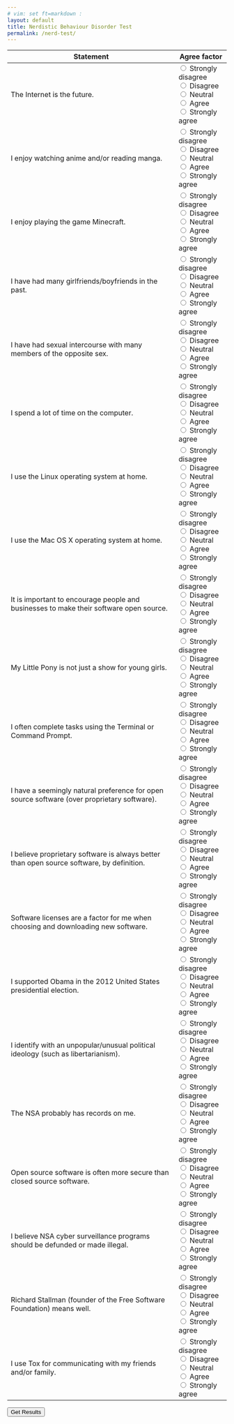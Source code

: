 ```yaml
---
# vim: set ft=markdown :
layout: default
title: Nerdistic Behaviour Disorder Test
permalink: /nerd-test/
---
```

<script type="text/javascript">
    function plot(plotData){
        var canvas = document.getElementById('canvas'), contex = canvas.getContext("2d"),
            colours = ["#C02942","#D95B43","#542437"],
            cX = canvas.width/2, cY = canvas.height/2, labels = ["Nerdistic behaviour", 'Political Affliations', 'OSS Addiction'],
            start = 0,
            total = Object.keys(plotData).reduce(function(sum, key){return sum + plotData[key]},0);
            contex.clearRect(0, 0, canvas.width, canvas.height);

            canvas.style.display = '';

            for (var i = 1; i < 4; i++) {
                var itemValue = plotData[i],
                    sliceSize = (itemValue/total)*Math.PI*2,
                    end = start + sliceSize,
                    mid = start + sliceSize/2;

                contex.save();
                contex.fillStyle = colours[i-1];
                contex.beginPath();
                contex.moveTo(cX,cY);
                contex.arc(cX,cY,canvas.height/3,start,end,false);
                contex.closePath();
                contex.fill();
                contex.font = "9pt Helvetica Neue";
              
                if (itemValue)  contex.fillText(labels[i-1], cX+ Math.cos(mid) * cX*0.65-45, cY + Math.sin(mid) * cY *0.78+7);

                start = end;
            }
    }



    function results(){
        var choices = $('input:radio:checked'),
            nerd = [0,0.25,0.50,0.75,1], notNerd = [1,0.75,0.5,0.25,0],
            ossQuestions = ['6','8','11','12','13','17'],
            values = {
             0: [nerd,1],
             1: [nerd,1],
             2: [nerd,1],
             3: [notNerd,1],
             4: [notNerd,1],
             5: [nerd,1],
             6: [nerd,3],
             7: [notNerd,3],
             8: [nerd,3],
             9: [nerd,1],
            10: [nerd,1],
            11: [nerd,3],
            12: [notNerd,3],
            13: [nerd,3],
            14: [notNerd,2],
            15: [nerd,2],
            16: [nerd,2],
            17: [nerd,3],
            18: [nerd,2],
            19: [nerd,3],
            20: [nerd,3]
        }

        var nLine = function(score){
            var lines = ["not a nerd.", "<i>possibly</i> a nerd, but it is not likely. While you displayed nerd traits, you appear to be almost normal.", "<i>probably</i> a nerd. Please consult your doctor for more information.", "<i>definitely</i> a nerd. <u>Seek help immediately.</u>"];

                r=.99*score/(Object.keys(values).length-1); 
                return lines[Math.floor(r*lines.length)] || lines[lines.length-1]
        }

        var ossLine = function(score){
            var lines = ["You do not appear to be infected by open source software.", "You appear to have some open source software tendencies.", "You appear to have some open source software tendencies." ,"You appear to have abnormal open source software tendencies.", "You appear to have extreme open source software tendencies. <u>Seek help immediately.</u>"];

                r=.99*score/(ossQuestions.length-1); 
                return lines[Math.floor(r*lines.length)] || lines[lines.length-1]
        }

        var result = (function(){
            var nerdTotal = ossTotal = Cur = 0,
                symTotal = {1: 0, 2:0, 3:0};
            for (var i = 0; i < choices.length; i++) {
                var qNum = choices[i].name.slice(9);
                cur = values[qNum][0][choices[i].value];
                symTotal[values[qNum][1]] += cur
                nerdTotal += cur;
                if (ossQuestions.indexOf(qNum) > -1)
                    ossTotal += cur;
            };
            return [nerdTotal, ossTotal, symTotal]
        })();

        $('.table-responsive').slideUp(1200,'swing', function(){
            document.getElementById('result').innerHTML += "<p>You have scored <b>" + result[0] + "</b> on the Nerdistic Behaviour Disorder index.</p> <p>"
            document.getElementById('result').innerHTML += "You have answered this test in such a way to suggest that you are " + nLine(result[0]) + "</p> <p>";
            document.getElementById('result').innerHTML += "For the OSSA (Open Source Software Addiction) index, you scored <b>" + result[1] + ".</b> " + ossLine(result[1]) + "</p>";
            document.getElementById('result').innerHTML += "<a href='#' onclick='reset()'>Take the test again?</a>"
            if (result[0]) plot(result[2]);
            $('#result').show(1300, 'swing');
        });
    }
    function reset(){
        $('#result').slideUp(1300, 'swing', function(){
            $('#result').html('<center><canvas id="canvas" width="600" height="400" style="display: none;"></center>');
            $('.table-responsive').slideDown(1300);
            $('.btn-primary').slideDown();
        })
    }
</script>

<div class="container">
    <div class="table-responsive">
        <table class="table table-hover table-striped">
            <thead>
                <tr>
                    <th>Statement</th>
                    <th>Agree factor</th>
                </tr>
            </thead>
            <tbody>
                <tr>
                    <td>The Internet is the future.</td>
                    <td>
                        <input id="question_0_0" type="radio" name="question_0" value="0">
                        <label for="question_0_0">
                            Strongly disagree </label>
                        <br>
                        <input id="question_0_1" type="radio" name="question_0" value="1">
                        <label for="question_0_1">
                            Disagree </label>
                        <br>
                        <input id="question_0_2" type="radio" name="question_0" value="2">
                        <label for="question_0_2">
                            Neutral </label>
                        <br>
                        <input id="question_0_3" type="radio" name="question_0" value="3">
                        <label for="question_0_3">
                            Agree </label>
                        <br>
                        <input id="question_0_4" type="radio" name="question_0" value="4">
                        <label for="question_0_4">
                            Strongly agree </label>
                        <br>
                    </td>
                </tr>
                <tr>
                    <td>I enjoy watching anime and/or reading manga.</td>
                    <td>
                        <input id="question_1_0" type="radio" name="question_1" value="0">
                        <label for="question_1_0">
                            Strongly disagree </label>
                        <br>
                        <input id="question_1_1" type="radio" name="question_1" value="1">
                        <label for="question_1_1">
                            Disagree </label>
                        <br>
                        <input id="question_1_2" type="radio" name="question_1" value="2">
                        <label for="question_1_2">
                            Neutral </label>
                        <br>
                        <input id="question_1_3" type="radio" name="question_1" value="3">
                        <label for="question_1_3">
                            Agree </label>
                        <br>
                        <input id="question_1_4" type="radio" name="question_1" value="4">
                        <label for="question_1_4">
                            Strongly agree </label>
                        <br>
                    </td>
                </tr>
                <tr>
                    <td>I enjoy playing the game Minecraft.</td>
                    <td>
                        <input id="question_2_0" type="radio" name="question_2" value="0">
                        <label for="question_2_0">
                            Strongly disagree </label>
                        <br>
                        <input id="question_2_1" type="radio" name="question_2" value="1">
                        <label for="question_2_1">
                            Disagree </label>
                        <br>
                        <input id="question_2_2" type="radio" name="question_2" value="2">
                        <label for="question_2_2">
                            Neutral </label>
                        <br>
                        <input id="question_2_3" type="radio" name="question_2" value="3">
                        <label for="question_2_3">
                            Agree </label>
                        <br>
                        <input id="question_2_4" type="radio" name="question_2" value="4">
                        <label for="question_2_4">
                            Strongly agree </label>
                        <br>
                    </td>
                </tr>
                <tr>
                    <td>I have had many girlfriends/boyfriends in the past.</td>
                    <td>
                        <input id="question_3_0" type="radio" name="question_3" value="0">
                        <label for="question_3_0">
                            Strongly disagree </label>
                        <br>
                        <input id="question_3_1" type="radio" name="question_3" value="1">
                        <label for="question_3_1">
                            Disagree </label>
                        <br>
                        <input id="question_3_2" type="radio" name="question_3" value="2">
                        <label for="question_3_2">
                            Neutral </label>
                        <br>
                        <input id="question_3_3" type="radio" name="question_3" value="3">
                        <label for="question_3_3">
                            Agree </label>
                        <br>
                        <input id="question_3_4" type="radio" name="question_3" value="4">
                        <label for="question_3_4">
                            Strongly agree </label>
                        <br>
                    </td>
                </tr>
                <tr>
                    <td>I have had sexual intercourse with many members of the opposite sex.</td>
                    <td>
                        <input id="question_4_0" type="radio" name="question_4" value="0">
                        <label for="question_4_0">
                            Strongly disagree </label>
                        <br>
                        <input id="question_4_1" type="radio" name="question_4" value="1">
                        <label for="question_4_1">
                            Disagree </label>
                        <br>
                        <input id="question_4_2" type="radio" name="question_4" value="2">
                        <label for="question_4_2">
                            Neutral </label>
                        <br>
                        <input id="question_4_3" type="radio" name="question_4" value="3">
                        <label for="question_4_3">
                            Agree </label>
                        <br>
                        <input id="question_4_4" type="radio" name="question_4" value="4">
                        <label for="question_4_4">
                            Strongly agree </label>
                        <br>
                    </td>
                </tr>
                <tr>
                    <td>I spend a lot of time on the computer.</td>
                    <td>
                        <input id="question_5_0" type="radio" name="question_5" value="0">
                        <label for="question_5_0">
                            Strongly disagree </label>
                        <br>
                        <input id="question_5_1" type="radio" name="question_5" value="1">
                        <label for="question_5_1">
                            Disagree </label>
                        <br>
                        <input id="question_5_2" type="radio" name="question_5" value="2">
                        <label for="question_5_2">
                            Neutral </label>
                        <br>
                        <input id="question_5_3" type="radio" name="question_5" value="3">
                        <label for="question_5_3">
                            Agree </label>
                        <br>
                        <input id="question_5_4" type="radio" name="question_5" value="4">
                        <label for="question_5_4">
                            Strongly agree </label>
                        <br>
                    </td>
                </tr>
                <tr>
                    <td>I use the Linux operating system at home.</td>
                    <td>
                        <input id="question_6_0" type="radio" name="question_6" value="0">
                        <label for="question_6_0">
                            Strongly disagree </label>
                        <br>
                        <input id="question_6_1" type="radio" name="question_6" value="1">
                        <label for="question_6_1">
                            Disagree </label>
                        <br>
                        <input id="question_6_2" type="radio" name="question_6" value="2">
                        <label for="question_6_2">
                            Neutral </label>
                        <br>
                        <input id="question_6_3" type="radio" name="question_6" value="3">
                        <label for="question_6_3">
                            Agree </label>
                        <br>
                        <input id="question_6_4" type="radio" name="question_6" value="4">
                        <label for="question_6_4">
                            Strongly agree </label>
                        <br>
                    </td>
                </tr>
                <tr>
                    <td>I use the Mac OS X operating system at home.</td>
                    <td>
                        <input id="question_7_0" type="radio" name="question_7" value="0">
                        <label for="question_7_0">
                            Strongly disagree </label>
                        <br>
                        <input id="question_7_1" type="radio" name="question_7" value="1">
                        <label for="question_7_1">
                            Disagree </label>
                        <br>
                        <input id="question_7_2" type="radio" name="question_7" value="2">
                        <label for="question_7_2">
                            Neutral </label>
                        <br>
                        <input id="question_7_3" type="radio" name="question_7" value="3">
                        <label for="question_7_3">
                            Agree </label>
                        <br>
                        <input id="question_7_4" type="radio" name="question_7" value="4">
                        <label for="question_7_4">
                            Strongly agree </label>
                        <br>
                    </td>
                </tr>
                <tr>
                    <td>It is important to encourage people and businesses to make their software open source.</td>
                    <td>
                        <input id="question_8_0" type="radio" name="question_8" value="0">
                        <label for="question_8_0">
                            Strongly disagree </label>
                        <br>
                        <input id="question_8_1" type="radio" name="question_8" value="1">
                        <label for="question_8_1">
                            Disagree </label>
                        <br>
                        <input id="question_8_2" type="radio" name="question_8" value="2">
                        <label for="question_8_2">
                            Neutral </label>
                        <br>
                        <input id="question_8_3" type="radio" name="question_8" value="3">
                        <label for="question_8_3">
                            Agree </label>
                        <br>
                        <input id="question_8_4" type="radio" name="question_8" value="4">
                        <label for="question_8_4">
                            Strongly agree </label>
                        <br>
                    </td>
                </tr>
                <tr>
                    <td>My Little Pony is not just a show for young girls.</td>
                    <td>
                        <input id="question_9_0" type="radio" name="question_9" value="0">
                        <label for="question_9_0">
                            Strongly disagree </label>
                        <br>
                        <input id="question_9_1" type="radio" name="question_9" value="1">
                        <label for="question_9_1">
                            Disagree </label>
                        <br>
                        <input id="question_9_2" type="radio" name="question_9" value="2">
                        <label for="question_9_2">
                            Neutral </label>
                        <br>
                        <input id="question_9_3" type="radio" name="question_9" value="3">
                        <label for="question_9_3">
                            Agree </label>
                        <br>
                        <input id="question_9_4" type="radio" name="question_9" value="4">
                        <label for="question_9_4">
                            Strongly agree </label>
                        <br>
                    </td>
                </tr>
                <tr>
                    <td>I often complete tasks using the Terminal or Command Prompt.</td>
                    <td>
                        <input id="question_10_0" type="radio" name="question_10" value="0">
                        <label for="question_10_0">
                            Strongly disagree </label>
                        <br>
                        <input id="question_10_1" type="radio" name="question_10" value="1">
                        <label for="question_10_1">
                            Disagree </label>
                        <br>
                        <input id="question_10_2" type="radio" name="question_10" value="2">
                        <label for="question_10_2">
                            Neutral </label>
                        <br>
                        <input id="question_10_3" type="radio" name="question_10" value="3">
                        <label for="question_10_3">
                            Agree </label>
                        <br>
                        <input id="question_10_4" type="radio" name="question_10" value="4">
                        <label for="question_10_4">
                            Strongly agree </label>
                        <br>
                    </td>
                </tr>
                <tr>
                    <td>I have a seemingly natural preference for open source software (over proprietary software).</td>
                    <td>
                        <input id="question_11_0" type="radio" name="question_11" value="0">
                        <label for="question_11_0">
                            Strongly disagree </label>
                        <br>
                        <input id="question_11_1" type="radio" name="question_11" value="1">
                        <label for="question_11_1">
                            Disagree </label>
                        <br>
                        <input id="question_11_2" type="radio" name="question_11" value="2">
                        <label for="question_11_2">
                            Neutral </label>
                        <br>
                        <input id="question_11_3" type="radio" name="question_11" value="3">
                        <label for="question_11_3">
                            Agree </label>
                        <br>
                        <input id="question_11_4" type="radio" name="question_11" value="4">
                        <label for="question_11_4">
                            Strongly agree </label>
                        <br>
                    </td>
                </tr>
                <tr>
                    <td>I believe proprietary software is always better than open source software, by definition.</td>
                    <td>
                        <input id="question_12_0" type="radio" name="question_12" value="0">
                        <label for="question_12_0">
                            Strongly disagree </label>
                        <br>
                        <input id="question_12_1" type="radio" name="question_12" value="1">
                        <label for="question_12_1">
                            Disagree </label>
                        <br>
                        <input id="question_12_2" type="radio" name="question_12" value="2">
                        <label for="question_12_2">
                            Neutral </label>
                        <br>
                        <input id="question_12_3" type="radio" name="question_12" value="3">
                        <label for="question_12_3">
                            Agree </label>
                        <br>
                        <input id="question_12_4" type="radio" name="question_12" value="4">
                        <label for="question_12_4">
                            Strongly agree </label>
                        <br>
                    </td>
                </tr>
                <tr>
                    <td>Software licenses are a factor for me when choosing and downloading new software.</td>
                    <td>
                        <input id="question_13_0" type="radio" name="question_13" value="0">
                        <label for="question_13_0">
                            Strongly disagree </label>
                        <br>
                        <input id="question_13_1" type="radio" name="question_13" value="1">
                        <label for="question_13_1">
                            Disagree </label>
                        <br>
                        <input id="question_13_2" type="radio" name="question_13" value="2">
                        <label for="question_13_2">
                            Neutral </label>
                        <br>
                        <input id="question_13_3" type="radio" name="question_13" value="3">
                        <label for="question_13_3">
                            Agree </label>
                        <br>
                        <input id="question_13_4" type="radio" name="question_13" value="4">
                        <label for="question_13_4">
                            Strongly agree </label>
                        <br>
                    </td>
                </tr>
                <tr>
                    <td>I supported Obama in the 2012 United States presidential election.</td>
                    <td>
                        <input id="question_14_0" type="radio" name="question_14" value="0">
                        <label for="question_14_0">
                            Strongly disagree </label>
                        <br>
                        <input id="question_14_1" type="radio" name="question_14" value="1">
                        <label for="question_14_1">
                            Disagree </label>
                        <br>
                        <input id="question_14_2" type="radio" name="question_14" value="2">
                        <label for="question_14_2">
                            Neutral </label>
                        <br>
                        <input id="question_14_3" type="radio" name="question_14" value="3">
                        <label for="question_14_3">
                            Agree </label>
                        <br>
                        <input id="question_14_4" type="radio" name="question_14" value="4">
                        <label for="question_14_4">
                            Strongly agree </label>
                        <br>
                    </td>
                </tr>
                <tr>
                    <td>I identify with an unpopular/unusual political ideology (such as libertarianism).</td>
                    <td>
                        <input id="question_15_0" type="radio" name="question_15" value="0">
                        <label for="question_15_0">
                            Strongly disagree </label>
                        <br>
                        <input id="question_15_1" type="radio" name="question_15" value="1">
                        <label for="question_15_1">
                            Disagree </label>
                        <br>
                        <input id="question_15_2" type="radio" name="question_15" value="2">
                        <label for="question_15_2">
                            Neutral </label>
                        <br>
                        <input id="question_15_3" type="radio" name="question_15" value="3">
                        <label for="question_15_3">
                            Agree </label>
                        <br>
                        <input id="question_15_4" type="radio" name="question_15" value="4">
                        <label for="question_15_4">
                            Strongly agree </label>
                        <br>
                    </td>
                </tr>
                <tr>
                    <td>The NSA probably has records on me.</td>
                    <td>
                        <input id="question_16_0" type="radio" name="question_16" value="0">
                        <label for="question_16_0">
                            Strongly disagree </label>
                        <br>
                        <input id="question_16_1" type="radio" name="question_16" value="1">
                        <label for="question_16_1">
                            Disagree </label>
                        <br>
                        <input id="question_16_2" type="radio" name="question_16" value="2">
                        <label for="question_16_2">
                            Neutral </label>
                        <br>
                        <input id="question_16_3" type="radio" name="question_16" value="3">
                        <label for="question_16_3">
                            Agree </label>
                        <br>
                        <input id="question_16_4" type="radio" name="question_16" value="4">
                        <label for="question_16_4">
                            Strongly agree </label>
                        <br>
                    </td>
                </tr>
                <tr>
                    <td>Open source software is often more secure than closed source software.</td>
                    <td>
                        <input id="question_17_0" type="radio" name="question_17" value="0">
                        <label for="question_17_0">
                            Strongly disagree </label>
                        <br>
                        <input id="question_17_1" type="radio" name="question_17" value="1">
                        <label for="question_17_1">
                            Disagree </label>
                        <br>
                        <input id="question_17_2" type="radio" name="question_17" value="2">
                        <label for="question_17_2">
                            Neutral </label>
                        <br>
                        <input id="question_17_3" type="radio" name="question_17" value="3">
                        <label for="question_17_3">
                            Agree </label>
                        <br>
                        <input id="question_17_4" type="radio" name="question_17" value="4">
                        <label for="question_17_4">
                            Strongly agree </label>
                        <br>
                    </td>
                </tr>
                <tr>
                    <td>I believe NSA cyber surveillance programs should be defunded or made illegal.</td>
                    <td>
                        <input id="question_18_0" type="radio" name="question_18" value="0">
                        <label for="question_18_0">
                            Strongly disagree </label>
                        <br>
                        <input id="question_18_1" type="radio" name="question_18" value="1">
                        <label for="question_18_1">
                            Disagree </label>
                        <br>
                        <input id="question_18_2" type="radio" name="question_18" value="2">
                        <label for="question_18_2">
                            Neutral </label>
                        <br>
                        <input id="question_18_3" type="radio" name="question_18" value="3">
                        <label for="question_18_3">
                            Agree </label>
                        <br>
                        <input id="question_18_4" type="radio" name="question_18" value="4">
                        <label for="question_18_4">
                            Strongly agree </label>
                        <br>
                    </td>
                </tr>
                <tr>
                    <td>Richard Stallman (founder of the Free Software Foundation) means well.</td>
                    <td>
                        <input id="question_19_0" type="radio" name="question_19" value="0">
                        <label for="question_19_0">
                            Strongly disagree </label>
                        <br>
                        <input id="question_19_1" type="radio" name="question_19" value="1">
                        <label for="question_19_1">
                            Disagree </label>
                        <br>
                        <input id="question_19_2" type="radio" name="question_19" value="2">
                        <label for="question_19_2">
                            Neutral </label>
                        <br>
                        <input id="question_19_3" type="radio" name="question_19" value="3">
                        <label for="question_19_3">
                            Agree </label>
                        <br>
                        <input id="question_19_4" type="radio" name="question_19" value="4">
                        <label for="question_19_4">
                            Strongly agree </label>
                        <br>
                    </td>
                </tr>
                <tr>
                    <td>I use Tox for communicating with my friends and/or family.</td>
                    <td>
                        <input id="question_20_0" type="radio" name="question_20" value="0">
                        <label for="question_20_0">
                            Strongly disagree </label>
                        <br>
                        <input id="question_20_1" type="radio" name="question_20" value="1">
                        <label for="question_20_1">
                            Disagree </label>
                        <br>
                        <input id="question_20_2" type="radio" name="question_20" value="2">
                        <label for="question_20_2">
                            Neutral </label>
                        <br>
                        <input id="question_20_3" type="radio" name="question_20" value="3">
                        <label for="question_20_3">
                            Agree </label>
                        <br>
                        <input id="question_20_4" type="radio" name="question_20" value="4">
                        <label for="question_20_4">
                            Strongly agree </label>
                        <br>
                    </td>
                </tr>
            </tbody>
        </table>
    </div>
    <div class="results" id="result" style="display: none;">
        <center><canvas id="canvas" width="600" height="400" style="display: none;">
        </canvas></center>
    </div>
    <input class="btn btn-primary btn-lg" name="submit" type="submit" onclick="results(); $(this).slideUp();" value="Get Results">
</div>